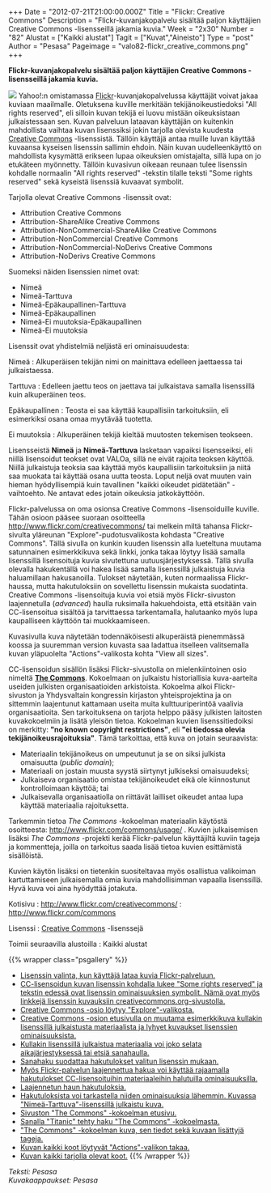 +++
Date = "2012-07-21T21:00:00.000Z"
Title = "Flickr: Creative Commons"
Description = "Flickr-kuvanjakopalvelu sisältää paljon käyttäjien Creative Commons -lisensseillä jakamia kuvia."
Week = "2x30"
Number = "82"
Alustat = ["Kaikki alustat"]
Tagit = ["Kuvat","Aineisto"]
Type = "post"
Author = "Pesasa"
Pageimage = "valo82-flickr_creative_commons.png"
+++


**Flickr-kuvanjakopalvelu sisältää paljon käyttäjien Creative Commons
-lisensseillä jakamia kuvia.**

![ ](/images/valo82-flickr_creative_commons.png "fig:valo82-flickr_creative_commons.png")
Yahoo!:n omistamassa [Flickr](http://www.flickr.com)-kuvanjakopalvelussa
käyttäjät voivat jakaa kuviaan maailmalle. Oletuksena kuville merkitään
tekijänoikeustiedoksi "All rights reserved", eli silloin kuvan tekijä ei
luovu mistään oikeuksistaan julkaistessaan sen. Kuvan palveluun lataavan
käyttäjän on kuitenkin mahdollista vaihtaa kuvan lisenssiksi jokin
tarjolla olevista kuudesta [Creative
Commons](http://creativecommons.org) -lisenssistä. Tällöin käyttäjä
antaa muille luvan käyttää kuvaansa kyseisen lisenssin sallimin ehdoin.
Näin kuvan uudelleenkäyttö on mahdollista kysymättä erikseen lupaa
oikeuksien omistajalta, sillä lupa on jo etukäteen myönnetty. Tällöin
kuvasivun oikeaan reunaan tulee lisenssin kohdalle normaalin "All rights
reserved" -tekstin tilalle teksti "Some rights reserved" sekä kyseistä
lisenssiä kuvaavat symbolit.

Tarjolla olevat Creative Commons -lisenssit ovat:

-   Attribution Creative Commons
-   Attribution-ShareAlike Creative Commons
-   Attribution-NonCommercial-ShareAlike Creative Commons
-   Attribution-NonCommercial Creative Commons
-   Attribution-NonCommercial-NoDerivs Creative Commons
-   Attribution-NoDerivs Creative Commons

Suomeksi näiden lisenssien nimet ovat:

-   Nimeä
-   Nimeä-Tarttuva
-   Nimeä-Epäkaupallinen-Tarttuva
-   Nimeä-Epäkaupallinen
-   Nimeä-Ei muutoksia-Epäkaupallinen
-   Nimeä-Ei muutoksia

Lisenssit ovat yhdistelmiä neljästä eri ominaisuudesta:

Nimeä
:   Alkuperäisen tekijän nimi on mainittava edelleen jaettaessa tai
    julkaistaessa.

Tarttuva
:   Edelleen jaettu teos on jaettava tai julkaistava samalla lisenssillä
    kuin alkuperäinen teos.

Epäkaupallinen
:   Teosta ei saa käyttää kaupallisiin tarkoituksiin, eli esimerkiksi
    osana omaa myytävää tuotetta.

Ei muutoksia
:   Alkuperäinen tekijä kieltää muutosten tekemisen teokseen.

Lisensseistä **Nimeä** ja **Nimeä-Tarttuva** lasketaan vapaiksi
lisensseiksi, eli niillä lisensoidut teokset ovat VALOa, sillä ne eivät
rajoita teoksen käyttöä. Niillä julkaistuja teoksia saa käyttää myös
kaupallisiin tarkoituksiin ja niitä saa muokata tai käyttää osana uutta
teosta. Loput neljä ovat muuten vain hieman hyödyllisempiä kuin
tavallinen "kaikki oikeudet pidätetään" -vaihtoehto. Ne antavat edes
jotain oikeuksia jatkokäyttöön.

Flickr-palvelussa on oma osionsa Creative Commons -lisensoiduille
kuville. Tähän osioon pääsee suoraan osoitteella
<http://www.flickr.com/creativecommons/>
tai melkein miltä tahansa Flickr-sivulta yläreunan
"Explore"-pudotusvalikosta kohdasta "Creative Commons". Tällä sivulla on
kunkin kuuden lisenssin alla lueteltuna muutama satunnainen
esimerkkikuva sekä linkki, jonka takaa löytyy lisää samalla lisenssillä
lisensoituja kuvia sivutettuna uutuusjärjestyksessä. Tällä sivulla
olevalla hakukentällä voi hakea lisää samalla lisenssillä julkaistuja
kuvia haluamillaan hakusanoilla. Tulokset näytetään, kuten normaalissa
Flickr-haussa, mutta hakutuloksiin on sovellettu lisenssin mukaista
suodatinta. Creative Commons -lisensoituja kuvia voi etsiä myös
Flickr-sivuston laajennetulla (*advanced*) haulla ruksimalla
hakuehdoista, että etsitään vain CC-lisensoitua sisältöä ja tarvittaessa
tarkentamalla, halutaanko myös lupa kaupalliseen käyttöön tai
muokkaamiseen.

Kuvasivulla kuva näytetään todennäköisesti alkuperäistä pienemmässä
koossa ja suuremman version kuvasta saa ladattua itselleen valitsemalla
kuvan yläpuolelta "Actions"-valikosta kohta "View all sizes".

CC-lisensoidun sisällön lisäksi Flickr-sivustolla on mielenkiintoinen
osio nimeltä [**The Commons**](http://www.flickr.com/commons/).
Kokoelmaan on julkaistu historiallisia kuva-aarteita useiden julkisten
organisaatioiden arkistoista. Kokoelma alkoi Flickr-sivuston ja
Yhdysvaltain kongressin kirjaston yhteisprojektina ja on sittemmin
laajentunut kattamaan useita muita kulttuuriperintöä vaalivia
organisaatioita. Sen tarkoituksena on tarjota helppo pääsy julkisten
laitosten kuvakokoelmiin ja lisätä yleisön tietoa. Kokoelman kuvien
lisenssitiedoiksi on merkitty: **"no known copyright restrictions"**,
eli **"ei tiedossa olevia tekijänoikeusrajoituksia"**. Tämä tarkoittaa,
että kuva on jotain seuraavista:

-   Materiaalin tekijänoikeus on umpeutunut ja se on siksi julkista
    omaisuutta (*public domain*);
-   Materiaali on jostain muusta syystä siirtynyt julkiseksi
    omaisuudeksi;
-   Julkaiseva organisaatio omistaa tekijänoikeudet eikä ole
    kiinnostunut kontrolloimaan käyttöä; tai
-   Julkaisevalla organisaatiolla on riittävät lailliset oikeudet antaa
    lupa käyttää materiaalia rajoituksetta.

Tarkemmin tietoa *The Commons* -kokoelman materiaalin käytöstä
osoitteesta:
<http://www.flickr.com/commons/usage/> .
Kuvien julkaisemisen lisäksi *The Commons* -projekti kerää
Flickr-palvelun käyttäjiltä kuviin tageja ja kommentteja, joilla on
tarkoitus saada lisää tietoa kuvien esittämistä sisällöistä.

Kuvien käytön lisäksi on tietenkin suositeltavaa myös osallistua
valikoiman kartuttamiseen julkaisemalla omia kuvia mahdollisimman
vapaalla lisenssillä. Hyvä kuva voi aina hyödyttää jotakuta.

Kotisivu
:   <http://www.flickr.com/creativecommons/>
:   <http://www.flickr.com/commons>

Lisenssi
:   [Creative Commons](http://creativecommons.org/) -lisenssejä

Toimii seuraavilla alustoilla
:   Kaikki alustat

{{% wrapper class="psgallery" %}}
-   [Lisenssin valinta, kun käyttäjä lataa kuvia
    Flickr-palveluun.](/images/flickr-1.png)
-   [CC-lisensoidun kuvan lisenssin kohdalla lukee "Some rights
    reserved" ja tekstin edessä ovat lisenssin ominaisuuksien symbolit.
    Nämä ovat myös linkkejä lisenssin kuvauksiin
    creativecommons.org-sivustolla.](/images/flickr-2.jpg)
-   [Creative Commons -osio löytyy
    "Explore"-valikosta.](/images/flickr-3.jpg)
-   [Creative Commons -osion etusivulla on muutama esimerkkikuva
    kullakin lisenssillä julkaistusta materiaalista ja lyhyet kuvaukset
    lisenssien ominaisuuksista.](/images/flickr-4.jpg)
-   [Kullakin lisenssillä julkaistua materiaalia voi joko selata
    aikajärjestyksessä tai etsiä sanahaulla.](/images/flickr-5.jpg)
-   [Sanahaku suodattaa hakutulokset valitun lisenssin
    mukaan.](/images/flickr-6.jpg)
-   [Myös Flickr-palvelun laajennettua hakua voi käyttää rajaamalla
    hakutulokset CC-lisensoituihin materiaaleihin halutuilla
    ominaisuuksilla.](/images/flickr-7.jpg)
-   [Laajennetun haun hakutuloksia.](/images/flickr-8.jpg)
-   [Hakutuloksista voi tarkastella niiden ominaisuuksia lähemmin.
    Kuvassa "Nimeä-Tarttuva"-lisenssillä julkaistu
    kuva.](/images/flickr-9.jpg)
-   [Sivuston "The Commons" -kokoelman etusivu.](/images/flickr-10.jpg)
-   [Sanalla "Titanic" tehty haku "The Commons"
    -kokoelmasta.](/images/flickr-11.jpg)
-   ["The Commons" -kokoelman kuva, sen tiedot sekä kuvaan lisättyjä
    tageja.](/images/flickr-12.jpg)
-   [Kuvan kaikki koot löytyvät "Actions"-valikon
    takaa.](/images/flickr-13.jpg)
-   [Kuvan kaikki tarjolla olevat koot.](/images/flickr-14.jpg)
{{% /wrapper %}}

*Teksti: Pesasa* <br />
*Kuvakaappaukset: Pesasa*

